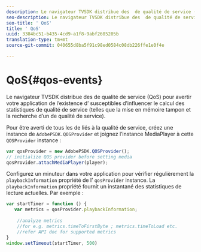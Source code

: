 ```yaml
---
description: Le navigateur TVSDK distribue des  de qualité de service (QoS) pour avertir votre application de l’existence d’ susceptibles d’influencer le calcul des statistiques de qualité de service (telles que la mise en mémoire tampon et la recherche d’un  de qualité de service).
seo-description: Le navigateur TVSDK distribue des  de qualité de service (QoS) pour avertir votre application de l’existence d’ susceptibles d’influencer le calcul des statistiques de qualité de service (telles que la mise en mémoire tampon et la recherche d’un  de qualité de service).
seo-title: ' QoS'
title: ' QoS'
uuid: 3384bc51-b435-4cd9-a1f8-9abf2605205b
translation-type: tm+mt
source-git-commit: 040655d8ba5f91c98ed0584c08db226ffe1e0f4e

---
```



#  QoS{#qos-events}

Le navigateur TVSDK distribue des  de qualité de service (QoS) pour avertir votre application de l’existence d’ susceptibles d’influencer le calcul des statistiques de qualité de service (telles que la mise en mémoire tampon et la recherche d’un  de qualité de service).

Pour être averti de tous les  de liés à la qualité de service, créez une instance de `AdobePSDK.QOSProvider` et joignez l’instance MediaPlayer à cette `QOSProvider` instance :

```js
var qosProvider = new AdobePSDK.QOSProvider(); 
// initialize QOS provider before setting media  
qosProvider.attachMediaPlayer(player);
```

Configurez un minuteur dans votre application pour vérifier régulièrement la `playbackInformation` propriété de l’ `qosProvider` instance. La `playbackInformation` propriété fournit un instantané des statistiques de lecture actuelles. Par exemple :

```js
var startTimer = function () { 
   var metrics = qosProvider.playbackInformation; 
 
    //analyze metrics 
    //for e.g. metrics.timeToFirstByte ; metrics.timeToLoad etc.  
    //refer API doc for supported metrics  
} 
window.setTimeout(startTimer, 500) 
```

